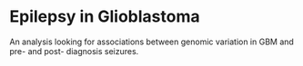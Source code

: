 # Epilepsy in Glioblastoma

An analysis looking for associations between genomic variation in GBM and pre- and post- diagnosis seizures.
